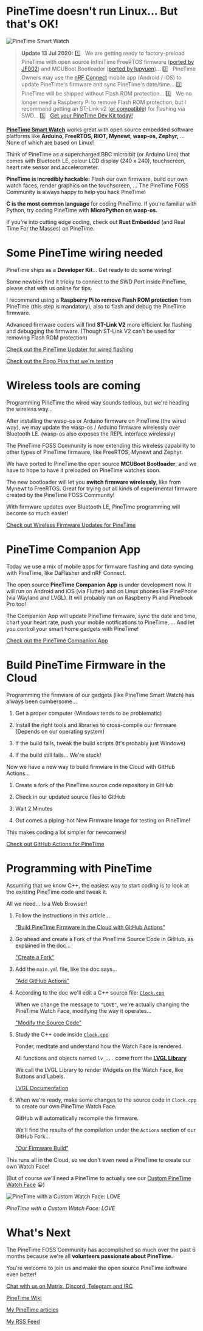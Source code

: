 # PineTime doesn't run Linux... But that's OK!

![PineTime Smart Watch](https://lupyuen.github.io/images/pinetime-title.jpg)

> __Update 13 Jul 2020:__ 1️⃣ &nbsp; We are getting ready to factory-preload PineTime with open source InfiniTime FreeRTOS firmware ([ported by JF002](https://github.com/JF002/Pinetime)) and MCUBoot Bootloader ([ported by lupyuen](https://lupyuen.github.io/pinetime-rust-mynewt/articles/mcuboot))... 2️⃣ &nbsp; PineTime Owners may use the [nRF Connect](https://www.nordicsemi.com/Software-and-tools/Development-Tools/nRF-Connect-for-mobile) mobile app (Android / iOS) to update PineTime's firmware and sync PineTime's date/time... 3️⃣ &nbsp; PineTime will be shipped without Flash ROM protection... 4️⃣ &nbsp; We no longer need a Raspberry Pi to remove Flash ROM protection, but I recommend getting an ST-Link v2 ([or compatible](https://www.aliexpress.com/wholesale?catId=0&initiative_id=SB_20180924134644&SearchText=st-link+v2&switch_new_app=y)) for flashing via SWD... 5️⃣ &nbsp; [Get your PineTime Dev Kit today!](https://store.pine64.org/product/pinetime-dev-kit/)

[__PineTime Smart Watch__](https://wiki.pine64.org/index.php/PineTime) works great with open source embedded software platforms like __Arduino, FreeRTOS, RIOT, Mynewt, wasp-os, Zephyr,__ ... None of which are based on Linux!

Think of PineTime as a supercharged BBC micro:bit (or Arduino Uno) that comes with Bluetooth LE, colour LCD display (240 x 240), touchscreen, heart rate sensor and accelerometer.

__PineTime is incredibly hackable:__ Flash our own firmware, build our own watch faces, render graphics on the touchscreen, ... The PineTime FOSS Community is always happy to help you hack PineTime!

__C is the most common language__ for coding PineTime. If you're familiar with Python, try coding PineTime with __MicroPython on wasp-os.__

If you're into cutting edge coding, check out __Rust Embedded__ (and Real Time For the Masses) on PineTime.

# Some PineTime wiring needed

PineTime ships as a __Developer Kit__... Get ready to do some wiring!

Some newbies find it tricky to connect to the SWD Port inside PineTime, please chat with us online for tips.

I recommend using a __Raspberry Pi to remove Flash ROM protection__ from PineTime (this step is mandatory), also to flash and debug the PineTime firmware.

Advanced firmware coders will find __ST-Link V2__ more efficient for flashing and debugging the firmware. (Though ST-Link V2 can't be used for removing Flash ROM protection)

[Check out the PineTime Updater for wired flashing](https://github.com/lupyuen/pinetime-updater/blob/master/README.md)

[Check out the Pogo Pins that we're testing](https://youtu.be/K5GgUlv-1SI)

# Wireless tools are coming

Programming PineTime the wired way sounds tedious, but we're heading the wireless way...

After installing the wasp-os or Arduino firmware on PineTime (the wired way), we may update the wasp-os / Arduino firmware wirelessly over Bluetooth LE. (wasp-os also exposes the REPL interface wirelessly)

The PineTime FOSS Community is now extending this wireless capability to other types of PineTime firmware, like FreeRTOS, Mynewt and Zephyr.

We have ported to PineTime the open source __MCUBoot Bootloader__, and we have to hope to have it preloaded on PineTime watches soon. 

The new bootloader will let you __switch firmware wirelessly__, like from Mynewt to FreeRTOS. Great for trying out all kinds of experimental firmware created by the PineTime FOSS Community!

With firmware updates over Bluetooth LE, PineTime programming will become so much easier!

[Check out Wireless Firmware Updates for PineTime](https://lupyuen.github.io/pinetime-rust-mynewt/articles/cloud#download-and-test-our-pinetime-firmware)

# PineTime Companion App

Today we use a mix of mobile apps for firmware flashing and data syncing with PineTime, like DaFlasher and nRF Connect.

The open source __PineTime Companion App__ is under development now. It will run on Android and iOS (via Flutter) and on Linux phones like PinePhone (via Wayland and LVGL).  It will probably run on Raspberry Pi and Pinebook Pro too!

The Companion App will update PineTime firmware, sync the date and time, chart your heart rate, push your mobile notifications to PineTime, ... And let you control your smart home gadgets with PineTime!

[Check out the PineTime Companion App](https://github.com/lupyuen/pinetime-companion/)

# Build PineTime Firmware in the Cloud

Programming the firmware of our gadgets (like PineTime Smart Watch) has always been cumbersome...

1. Get a proper computer (Windows tends to be problematic)

1. Install the right tools and libraries to cross-compile our firmware (Depends on our operating system)

1. If the build fails, tweak the build scripts (It's probably just Windows)

1. If the build still fails... We're stuck!

Now we have a new way to build firmware in the Cloud with GitHub Actions...

1. Create a fork of the PineTime source code repository in GitHub

1. Check in our updated source files to GitHub

1. Wait 2 Minutes

1. Out comes a piping-hot New Firmware Image for testing on PineTime!

This makes coding a lot simpler for newcomers!

[Check out GitHub Actions for PineTime](https://lupyuen.github.io/pinetime-rust-mynewt/articles/cloud)

# Programming with PineTime

Assuming that we know C++, the easiest way to start coding is to look at the existing PineTime code and tweak it.

All we need... Is a Web Browser!

1.  Follow the instructions in this article...

    ["Build PineTime Firmware in the Cloud with GitHub Actions"](https://lupyuen.github.io/pinetime-rust-mynewt/articles/cloud)

1.  Go ahead and create a Fork of the PineTime Source Code in GitHub, as explained in the doc...

    ["Create a Fork"](https://lupyuen.github.io/pinetime-rust-mynewt/articles/cloud#create-a-fork-of-pinetime-source-files)

1.  Add the `main.yml` file, like the doc says...

    ["Add GitHub Actions"](https://lupyuen.github.io/pinetime-rust-mynewt/articles/cloud#add-github-actions-to-our-fork)

1.  According to the doc we'll edit a C++ source file: [`Clock.cpp`](https://github.com/JF002/Pinetime/blob/master/src/DisplayApp/Screens/Clock.cpp)

    When we change the message to `"LOVE"`, we're actually changing the PineTime Watch Face, modifying the way it operates...

    ["Modify the Source Code"](https://lupyuen.github.io/pinetime-rust-mynewt/articles/cloud#modify-the-pinetime-source-code)

1.  Study the C++ code inside [`Clock.cpp`](https://github.com/JF002/Pinetime/blob/master/src/DisplayApp/Screens/Clock.cpp)

    Ponder, meditate and understand how the Watch Face is rendered.

    All functions and objects named `lv_...` come from the [__LVGL Library__](https://lvgl.io/)

    We call the LVGL Library to render Widgets on the Watch Face, like Buttons and Labels.

    [LVGL Documentation](https://docs.lvgl.io/v7/en/html/get-started/quick-overview.html#learn-the-basics)

1.  When we're ready, make some changes to the source code in `Clock.cpp` to create our own PineTime Watch Face.

    GitHub will automatically recompile the firmware.

    We'll find the results of the compilation under the `Actions` section of our GitHub Fork...

    ["Our Firmware Build"](https://lupyuen.github.io/pinetime-rust-mynewt/articles/cloud#our-first-pinetime-firmware-build)

This runs all in the Cloud, so we don't even need a PineTime to create our own Watch Face!

(But of course we'll need a PineTime to actually see our [Custom PineTime Watch Face](https://lupyuen.github.io/pinetime-rust-mynewt/articles/cloud#download-and-test-our-pinetime-firmware) 😀)

![PineTime with a Custom Watch Face: LOVE](https://lupyuen.github.io/images/cloud-love.jpg)

_PineTime with a Custom Watch Face: LOVE_

# What's Next

The PineTime FOSS Community has accomplished so much over the past 6 months because we're all __volunteers passionate about PineTime.__

You're welcome to join us and make the open source PineTime software even better!

[Chat with us on Matrix, Discord, Telegram and IRC](https://wiki.pine64.org/index.php/PineTime#Community)

[PineTime Wiki](https://wiki.pine64.org/index.php/PineTime)

[My PineTime articles](https://github.com/lupyuen/pinetime-rust-mynewt/blob/master/README.md)

[My RSS Feed](https://lupyuen.github.io/rss.xml)
